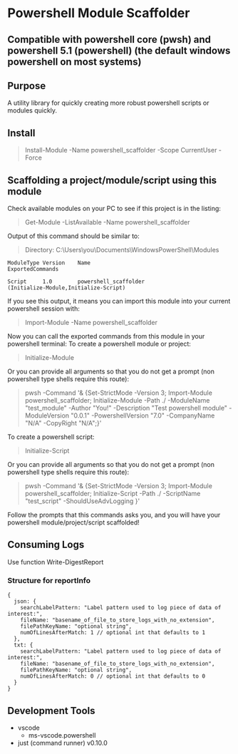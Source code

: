 # Powershell Module Scaffolder

## Compatible with powershell core (pwsh) and powershell 5.1 (powershell) (the default windows powershell on most systems)

## Purpose
A utility library for quickly creating more robust powershell scripts or modules quickly.

## Install

> Install-Module -Name powershell_scaffolder -Scope CurrentUser -Force

## Scaffolding a project/module/script using this module
Check available modules on your PC to see if this project is in the listing:

> Get-Module -ListAvailable -Name powershell_scaffolder

Output of this command should be similar to:

>  Directory: C:\Users\you\Documents\WindowsPowerShell\Modules


` ModuleType Version    Name                                ExportedCommands `

` Script     1.0        powershell_scaffolder                          (Initialize-Module,Initialize-Script) `

If you see this output, it means you can import this module into your current powershell session with:
>  Import-Module -Name powershell_scaffolder

Now you can call the exported commands from this module in your powershell terminal:
To create a powershell module or project:
> Initialize-Module

Or you can provide all arguments so that you do not get a prompt (non powershell type shells require this route):
> pwsh -Command '& {Set-StrictMode -Version 3; Import-Module powershell_scaffolder; Initialize-Module -Path ./ -ModuleName "test_module" -Author "You!" -Description "Test powershell module" -ModuleVersion "0.0.1" -PowershellVersion "7.0" -CompanyName "N/A" -CopyRight "N/A";}'

To create a powershell script:
> Initialize-Script

Or you can provide all arguments so that you do not get a prompt (non powershell type shells require this route):
> pwsh -Command '& {Set-StrictMode -Version 3; Import-Module powershell_scaffolder; Initialize-Script -Path ./ -ScriptName "test_script" -ShouldUseAdvLogging }'

Follow the prompts that this commands asks you, and you will have your powershell module/project/script scaffolded!

## Consuming Logs

Use function Write-DigestReport

### Structure for reportInfo

```
{
  json: {
    searchLabelPattern: "Label pattern used to log piece of data of interest:",
    fileName: "basename_of_file_to_store_logs_with_no_extension",
    filePathKeyName: "optional string",
    numOfLinesAfterMatch: 1 // optional int that defaults to 1
  },
  txt: {
    searchLabelPattern: "Label pattern used to log piece of data of interest:",
    fileName: "basename_of_file_to_store_logs_with_no_extension",
    filePathKeyName: "optional string",
    numOfLinesAfterMatch: 0 // optional int that defaults to 0
  }
}
```


## Development Tools
- vscode
  - ms-vscode.powershell
- just (command runner) v0.10.0

